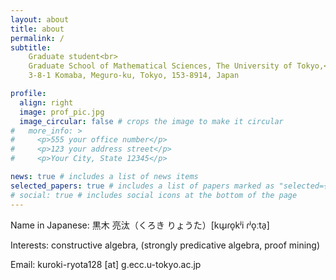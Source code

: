 ```yaml
---
layout: about
title: about
permalink: /
subtitle: 
    Graduate student<br>
    Graduate School of Mathematical Sciences, The University of Tokyo,<br>
    3-8-1 Komaba, Meguro-ku, Tokyo, 153-8914, Japan

profile:
  align: right
  image: prof_pic.jpg
  image_circular: false # crops the image to make it circular
#   more_info: >
#     <p>555 your office number</p>
#     <p>123 your address street</p>
#     <p>Your City, State 12345</p>

news: true # includes a list of news items
selected_papers: true # includes a list of papers marked as "selected={true}"
# social: true # includes social icons at the bottom of the page
---
```


Name in Japanese: 黒木 亮汰（くろき りょうた）[kɯ̟ɾo̞kʲi ɾʲo̞ːta̠]

Interests: constructive algebra, (strongly predicative algebra, proof mining)

Email: kuroki-ryota128 [at] g.ecc.u-tokyo.ac.jp

<!-- Write your biography here. Tell the world about yourself. Link to your favorite [subreddit](http://reddit.com). You can put a picture in, too. The code is already in, just name your picture `prof_pic.jpg` and put it in the `img/` folder.

Put your address / P.O. box / other info right below your picture. You can also disable any of these elements by editing `profile` property of the YAML header of your `_pages/about.md`. Edit `_bibliography/papers.bib` and Jekyll will render your [publications page](/al-folio/publications/) automatically.

Link to your social media connections, too. This theme is set up to use [Font Awesome icons](https://fontawesome.com/) and [Academicons](https://jpswalsh.github.io/academicons/), like the ones below. Add your Facebook, Twitter, LinkedIn, Google Scholar, or just disable all of them. -->
